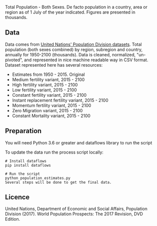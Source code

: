 Total Population - Both Sexes. De facto population in a country, area or region as of 1 July of the year indicated. Figures are presented in thousands.

## Data

Data comes from [United Nations' Population Division datasets](https://esa.un.org/unpd/wpp/Download/Standard/Population/). Total population (both sexes combined) by region, subregion and country, annually for 1950-2100 (thousands). Data is cleaned, normalized, "un-pivoted", and represented in nice machine readable way in CSV format. Dataset represented here has several resources:
* Estimates from 1950 - 2015. Original
* Medium fertility variant, 2015 - 2100
* High fertility variant, 2015 - 2100
* Low fertility variant, 2015 - 2100
* Constant fertility variant, 2015 - 2100
* Instant replacement fertility variant, 2015 - 2100
* Momentum fertility variant, 2015 - 2100
* Zero Migration variant, 2015 - 2100
* Constant Mortality variant, 2015 - 2100

## Preparation

You will need Python 3.6 or greater and dataflows library to run the script

To update the data run the process script locally:

```
# Install dataflows
pip install dataflows

# Run the script
python population_estimates.py
Several steps will be done to get the final data.
```

## Licence

United Nations, Department of Economic and Social Affairs, Population Division (2017). World Population Prospects: The 2017 Revision, DVD Edition.
